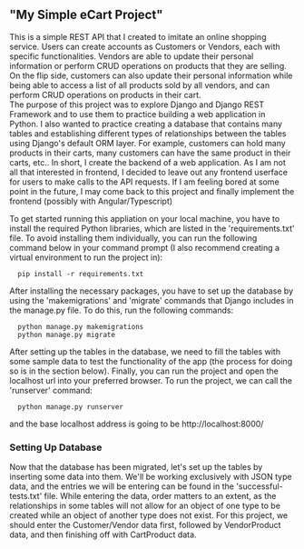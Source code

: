 ## "My Simple eCart Project"

This is a simple REST API that I created to imitate an online shopping service. Users can create accounts as Customers or Vendors, each with specific functionalities. Vendors are able to update their personal information or perform CRUD operations on products that they are selling. On the flip side, customers can also update their personal information while being able to access a list of all products sold by all vendors, and can perform CRUD operations on products in their cart.  
The purpose of this project was to explore Django and Django REST Framework and to use them to practice building a web application in Python. I also wanted to practice creating a database that contains many tables and establishing different types of relationships between the tables using Django's default ORM layer. For example, customers can hold many products in their carts, many customers can have the same product in their carts, etc.. In short, I create the backend of a web application. As I am not all that interested in frontend, I decided to leave out any frontend userface for users to make calls to the API requests. If I am feeling bored at some point in the future, I may come back to this project and finally implement the frontend (possibly with Angular/Typescript)


To get started running this appliation on your local machine, you have to install the required Python libraries, which are listed in the 'requirements.txt' file. To avoid installing them individually, you can run the following command below in your command prompt (I also recommend creating a virtual environment to run the project in):

```
  pip install -r requirements.txt
```

After installing the necessary packages, you have to set up the database by using the 'makemigrations' and 'migrate' commands that Django includes in the manage.py file. To do this, run the following commands:

```
  python manage.py makemigrations
  python manage.py migrate
```

After setting up the tables in the database, we need to fill the tables with some sample data to test the functionality of the app (the process for doing so is in the section below). Finally, you can run the project and open the localhost url into your preferred browser. To run the project, we can call the 'runserver' command:

```
  python manage.py runserver
```

and the base localhost address is going to be http://localhost:8000/

### Setting Up Database
Now that the database has been migrated, let's set up the tables by inserting some data into them. We'll be working exclusively with JSON type data, and the entries we will be entering can be found in the 'successful-tests.txt' file. While entering the data, order matters to an extent, as the relationships in some tables will not allow for an object of one type to be created while an object of another type does not exist. For this project, we should enter the Customer/Vendor data first, followed by VendorProduct data, and then finishing off with CartProduct data. 
